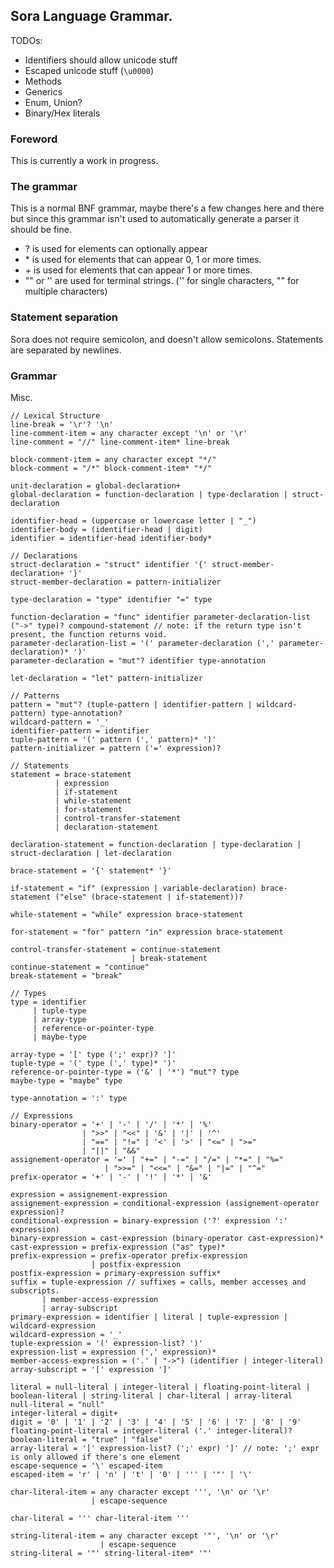 ## Sora Language Grammar.

TODOs: 
 - Identifiers should allow unicode stuff
 - Escaped unicode stuff (`\u0000`)
 - Methods
 - Generics
 - Enum, Union?
 - Binary/Hex literals

### Foreword
This is currently a work in progress. 

### The grammar

This is a normal BNF grammar, maybe there's a few changes here and there but since this grammar isn't used to automatically generate a parser it should be fine.
 - ? is used for elements can optionally appear
 - \* is used for elements that can appear 0, 1 or more times.
 - \+ is used for elements that can appear 1 or more times.
 - "" or '' are used for terminal strings. ('' for single characters, "" for multiple characters)

### Statement separation
Sora does not require semicolon, and doesn't allow semicolons. Statements are separated by newlines.

### Grammar

Misc.
```
// Lexical Structure
line-break = '\r'? '\n'
line-comment-item = any character except '\n' or '\r'
line-comment = "//" line-comment-item* line-break

block-comment-item = any character except "*/"
block-comment = "/*" block-comment-item* "*/"

unit-declaration = global-declaration+
global-declaration = function-declaration | type-declaration | struct-declaration

identifier-head = (uppercase or lowercase letter | "_")
identifier-body = (identifier-head | digit)
identifier = identifier-head identifier-body*

// Declarations
struct-declaration = "struct" identifier '{' struct-member-declaration+ '}'
struct-member-declaration = pattern-initializer

type-declaration = "type" identifier "=" type

function-declaration = "func" identifier parameter-declaration-list ("->" type)? compound-statement // note: if the return type isn't present, the function returns void.
parameter-declaration-list = '(' parameter-declaration (',' parameter-declaration)* ')'
parameter-declaration = "mut"? identifier type-annotation

let-declaration = "let" pattern-initializer

// Patterns
pattern = "mut"? (tuple-pattern | identifier-pattern | wildcard-pattern) type-annotation?
wildcard-pattern = '_'
identifier-pattern = identifier
tuple-pattern = '(' pattern (',' pattern)* ')'
pattern-initializer = pattern ('=' expression)?

// Statements 
statement = brace-statement
          | expression
          | if-statement
          | while-statement
          | for-statement
          | control-transfer-statement
          | declaration-statement
          
declaration-statement = function-declaration | type-declaration | struct-declaration | let-declaration

brace-statement = '{' statement* '}'

if-statement = "if" (expression | variable-declaration) brace-statement ("else" (brace-statement | if-statement))?

while-statement = "while" expression brace-statement

for-statement = "for" pattern "in" expression brace-statement

control-transfer-statement = continue-statement 
                           | break-statement
continue-statement = "continue"
break-statement = "break"

// Types
type = identifier
     | tuple-type
     | array-type
     | reference-or-pointer-type
     | maybe-type 
 
array-type = '[' type (';' expr)? ']'
tuple-type = '(' type (',' type)* ')'
reference-or-pointer-type = ('&' | '*') "mut"? type
maybe-type = "maybe" type

type-annotation = ':' type

// Expressions
binary-operator = '+' | '-' | '/' | '*' | '%'
                | ">>" | "<<" | '&' | '|' | '^' 
                | "==" | "!=" | '<' | '>' | "<=" | ">="
                | "||" | "&&"
assignement-operator = '=' | "+=" | "-=" | "/=" | "*=" | "%="
                     | ">>=" | "<<=" | "&=" | "|=" | "^=" 
prefix-operator = '+' | '-' | '!' | '*' | '&'

expression = assignement-expression
assignement-expression = conditional-expression (assignement-operator expression)?
conditional-expression = binary-expression ('?' expression ':' expression)
binary-expression = cast-expression (binary-operator cast-expression)*
cast-expression = prefix-expression ("as" type)*
prefix-expression = prefix-operator prefix-expression
                  | postfix-expression
postfix-expression = primary-expression suffix* 
suffix = tuple-expression // suffixes = calls, member accesses and subscripts.
       | member-access-expression
       | array-subscript
primary-expression = identifier | literal | tuple-expression | wildcard-expression
wildcard-expression = '_'
tuple-expression = '(' expression-list? ')'
expression-list = expression (',' expression)*
member-access-expression = ('.' | "->") (identifier | integer-literal)
array-subscript = '[' expression ']'

literal = null-literal | integer-literal | floating-point-literal | boolean-literal | string-literal | char-literal | array-literal
null-literal = "null"
integer-literal = digit+
digit = '0' | '1' | '2' | '3' | '4' | '5' | '6' | '7' | '8' | '9'
floating-point-literal = integer-literal ('.' integer-literal)?
boolean-literal = "true" | "false"
array-literal = '[' expression-list? (';' expr) ']' // note: ';' expr is only allowed if there's one element
escape-sequence = '\' escaped-item
escaped-item = 'r' | 'n' | 't' | '0' | ''' | '"' | '\'

char-literal-item = any character except ''', '\n' or '\r'
                  | escape-sequence

char-literal = ''' char-literal-item '''

string-literal-item = any character except '"', '\n' or '\r'
                    | escape-sequence
string-literal = '"' string-literal-item* '"'
```
